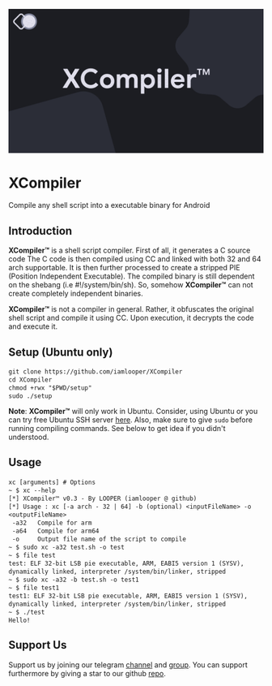 ![XCompiler](https://github.com/iamlooper/XCompiler/raw/main/xcompiler.png)

# XCompiler

Compile any shell script into a executable binary for Android

## Introduction

**XCompiler™** is a shell script compiler. First of all, it generates a C source code
 The C code is then compiled using CC and linked with both 32 and 64 arch supportable. It is then further processed to create a stripped PIE (Position Independent Executable). The compiled binary is still dependent on the shebang (i.e #!/system/bin/sh). So, somehow **XCompiler™** can not create completely independent binaries.
 
 **XCompiler™** is not a compiler in general. Rather, it obfuscates the original shell script and compile it using CC. Upon execution, it decrypts the code and execute it.

## Setup (Ubuntu only)

```
git clone https://github.com/iamlooper/XCompiler
cd XCompiler
chmod +rwx "$PWD/setup"
sudo ./setup
```

**Note**: **XCompiler™** will only work in Ubuntu. Consider, using Ubuntu or you can try free Ubuntu SSH server [here](https://github.com/Sushrut1101/MultiLinux-SSH). Also, make sure to give `sudo` before running compiling commands. See below to get idea if you didn't understood.

## Usage

```
xc [arguments] # Options
~ $ xc --help
[*] XCompiler™ v0.3 - By LOOPER (iamlooper @ github)
[*] Usage : xc [-a arch - 32 | 64] -b (optional) <inputFileName> -o <outputFileName>                
 -a32   Compile for arm
 -a64   Compile for arm64
 -o     Output file name of the script to compile
~ $ sudo xc -a32 test.sh -o test
~ $ file test
test: ELF 32-bit LSB pie executable, ARM, EABI5 version 1 (SYSV), dynamically linked, interpreter /system/bin/linker, stripped
~ $ sudo xc -a32 -b test.sh -o test1
~ $ file test1
test1: ELF 32-bit LSB pie executable, ARM, EABI5 version 1 (SYSV), dynamically linked, interpreter /system/bin/linker, stripped
~ $ ./test
Hello!
```

## Support Us

Support us by joining our telegram [channel](https://t.me/loopprojects) and [group](https://t.me/loopchats). You can support furthermore by giving a star to our github [repo](https://github.com/iamlooper/XCompiler).
